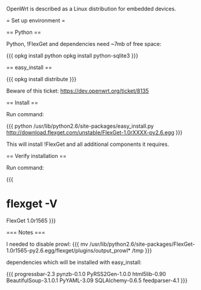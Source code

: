 OpenWrt is described as a Linux distribution for embedded devices.

= Set up environment =

== Python ==

Python, !FlexGet and dependencies need ~7mb of free space:

{{{
opkg install python
opkg install python-sqlite3
}}}

== easy_install ==

{{{
opkg install distribute
}}}

Beware of this ticket: https://dev.openwrt.org/ticket/8135

== Install ==

Run command:

{{{
python /usr/lib/python2.6/site-packages/easy_install.py http://download.flexget.com/unstable/FlexGet-1.0rXXXX-py2.6.egg
}}}

This will install !FlexGet and all additional components it requires.

== Verify installation ==

Run command:

{{{
# flexget -V
FlexGet 1.0r1565
}}}

=== Notes ===

I needed to disable prowl:
{{{
mv /usr/lib/python2.6/site-packages/FlexGet-1.0r1565-py2.6.egg/flexget/plugins/output_prowl* /tmp
}}}

dependencies which will be installed with easy_install:

{{{
progressbar-2.3
pynzb-0.1.0
PyRSS2Gen-1.0.0
html5lib-0.90
BeautifulSoup-3.1.0.1
PyYAML-3.09
SQLAlchemy-0.6.5
feedparser-4.1
}}}

